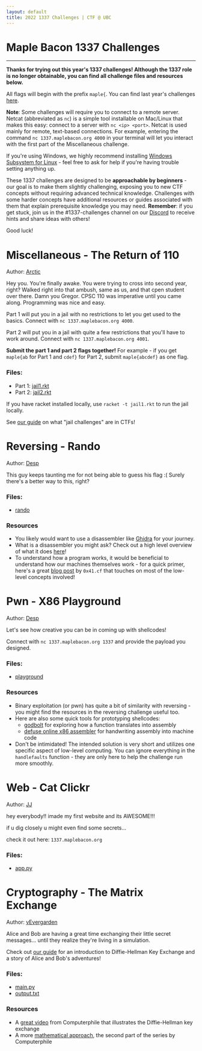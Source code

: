 ```yaml
---
layout: default
title: 2022 1337 Challenges | CTF @ UBC
---
```


# Maple Bacon 1337 Challenges
---

**Thanks for trying out this year's 1337 challenges! Although the 1337 role is no longer obtainable, you can find all challenge files and resources below.**


All flags will begin with the prefix `maple{`. You can find last year's challenges [here](challenge-2021.md).

**Note**: Some challenges will require you to connect to a remote server. Netcat (abbreviated as `nc`) is a simple tool installable on Mac/Linux that makes this easy: connect to a server with `nc <ip> <port>`. Netcat is used mainly for remote, text-based connections. For example, entering the command `nc 1337.maplebacon.org 4000` in your terminal will let you interact with the first part of the Miscellaneous challenge.

If you're using Windows, we highly recommend installing [Windows Subsystem for Linux](https://learn.microsoft.com/en-us/windows/wsl/install) - feel free to ask for help if you're having trouble setting anything up.

These 1337 challenges are designed to be **approachable by beginners** - our goal is to make them slightly challenging, exposing you to new CTF concepts without requiring advanced technical knowledge. Challenges with some harder concepts have additional resources or guides associated with them that explain prerequisite knowledge you may need. **Remember**: if you get stuck, join us in the #1337-challenges channel on our [Discord](https://discord.gg/keeTZsmfVA) to receive hints and share ideas with others!

Good luck!

# Miscellaneous - The Return of 110

Author: [Arctic](/authors/rctcwyvrn/)

Hey you. You're finally awake. You were trying to cross into second year, right? Walked right into that ambush, same as us, and that cpen student over there. Damn you Gregor. CPSC 110 was imperative until you came along. Programming was nice and easy.

Part 1 will put you in a jail with no restrictions to let you get used to the basics. Connect with `nc 1337.maplebacon.org 4000`.

Part 2 will put you in a jail with quite a few restrictions that you'll have to work around. Connect with `nc 1337.maplebacon.org 4001`.

**Submit the part 1 and part 2 flags together!** For example - if you get `maple{ab` for Part 1 and `cdef}` for Part 2, submit `maple{abcdef}` as one flag.

### Files:
- Part 1: [jail1.rkt](/assets/1337-2022/misc/jail1.rkt)
- Part 2: [jail2.rkt](/assets/1337-2022/misc/jail2.rkt)

If you have racket installed locally, use `racket -t jail1.rkt` to run the jail locally.

See [our guide](/2022/11/jail-challenges-guide/) on what "jail challenges" are in CTFs!



# Reversing - Rando

Author: [Desp](/authors/desp/)

This guy keeps taunting me for not being able to guess his flag :( Surely there's a better way to this, right?

### Files:
- [rando](/assets/1337-2022/rev/rando)

### Resources
- You likely would want to use a disassembler like [Ghidra](https://github.com/NationalSecurityAgency/ghidra) for your journey.
- What is a disassembler you might ask? Check out a high level overview of what it does [here](/2022/11/reversing-guide/)!
- To understand how a program works, it would be beneficial to understand how our machines themselves work - for a quick primer, here's a great [blog post](https://0x41.cf/reversing/2021/07/21/reversing-x86-and-c-code-for-beginners.html) by `0x41.cf` that touches on most of the low-level concepts involved!

# Pwn - X86 Playground

Author: [Desp](/authors/desp/)

Let's see how creative you can be in coming up with shellcodes!

Connect with `nc 1337.maplebacon.org 1337` and provide the payload you designed.

### Files:
- [playground](/assets/1337-2022/pwn/playground)


### Resources
- Binary exploitation (or pwn) has quite a bit of similarity with reversing - you might find the resources in the reversing challenge useful too.
- Here are also some quick tools for prototyping shellcodes:
  - [godbolt](https://godbolt.org/) for exploring how a function translates into assembly
  - [defuse online x86 assembler](https://defuse.ca/online-x86-assembler.htm) for handwriting assembly into machine code
- Don't be intimidated! The intended solution is very short and utilizes one specific aspect of low-level computing. You can ignore everything in the `handlefaults` function - they are only here to help the challenge run more smoothly.



# Web - Cat Clickr

Author: [JJ](/authors/apropos/)

hey everybody!! imade my first website and its AWESOME!!!

if u dig  closely u might even find some secrets...

check it out here: `1337.maplebacon.org`

### Files:
- [app.py](/assets/1337-2022/web/app.py)


# Cryptography - The Matrix Exchange

Author: [vEvergarden](/authors/vEvergarden/)

Alice and Bob are having a great time exchanging their little secret messages... until they realize they're living in a simulation.

Check out [our guide](/2022/11/diffie-hellman-guide/) for an introduction to Diffie-Hellman Key Exchange and a story of Alice and Bob's adventures!

### Files:
- [main.py](/assets/1337-2022/crypto/main.py)
- [output.txt](/assets/1337-2022/crypto/output.txt)

### Resources
- A [great video](https://www.youtube.com/watch?v=NmM9HA2MQGI) from Computerphile that illustrates the Diffie-Hellman key exchange
- A more [mathematical approach](https://www.youtube.com/watch?v=Yjrfm_oRO0w), the second part of the series by Computerphile

